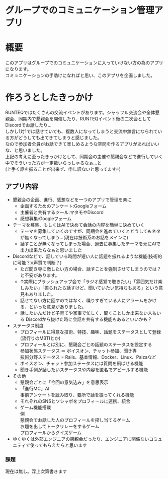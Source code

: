 # グループでのコミュニケーション管理アプリ
# 概要
このアプリはグループでのコミュニケーションに入っていけない方の為のアプリになります。<br>
コミュニケーションの手助けになればと思い、このアプリを企画しました。<br>

# 作ろうとしたきっかけ
RUNTEQではたくさんの交流イベントがあります。シャッフル交流会や全体懇親会、同期内で懇親会を開催したり、RUNTEQイベント後の二次会としてDiscordでお話したり...<br>
しかし1対1では話せていても、複数人になってしまうと交流中無言になられている方がどうしても出てきてしまうと感じました。<br>
なので参加者全員がお話できて楽しめるような空間を作るアプリがあればいいな、と思いました。<br>
上記の考えに至ったきっかけとして、同期会の主催や懇親会などで進行していく中でそういった方が一定数いらっしゃるなぁ...と<br>
(上手く話を振ることが出来ず、申し訳ないと思ってます💦)

## アプリ内容
- 懇親会の企画、進行、感想などを一つのアプリで管理を楽に
   - 企画するためのアンケート:Googleフォーム
   - 主催者と共有するツール:マタモやDiscord
   - 感想募集:Googleフォーム<br>
- テーマを募集、もしくはAIで決めて会話の内容を簡単に決めていく
   - テーマを募集していくのですが、同期会を進めていくとどうしてもネタが無くなってしまう...(現在は技術系のお話をメインに)
   - 話すことが無くなってしまった場合、過去に募集したテーマを元にAIで出力出来たらなぁと思いました
- Discordなどで、話している時間が短い人に話題を振れるような機能(技術的に可能？)(声質で判断？)
   - ただ聞き専に徹したい方の場合、話すことを強制させてしまうのでは？と不安があります。
   - ↑実際にブラッシュアップ会で「ラジオ感覚で聴きたい」「雰囲気だけ楽しみたい」「振られたら話すけど、聞いていたい気持ちもある」という意見もありました。
   - 話せてない方に回すのではなく、喋りすぎている人にアラームをかける、といった意見がありました。
   - 話したいんだけど子育てや家事で忙しく、聞くことしか出来ない人もいる
     Discordから抜けた時に会話を共有する機能もあるといいかも？
- ステータス制度
   - プロフィールに得意な技術、特技、趣味、話題をステータスとして登録(流行りのMBTIとか)
   - プロフィールとは別に、懇親会ごとの話題のステータスを設定する<br>
     参加状態ステータス ＝ ボイスオン、チャット参加、聞き専<br>
     技術分野ステータス = Rails、基本情報、Docker、Linux、Paizaなど
   - ボイスオン、チャット参加ステータスには質問を飛ばせる機能
   - 聞き手側が話したいステータスや内容を匿名でアピールする機能
- その他
   - 懇親会ごとに「今回の意気込み」を意思表示
   - 「進行MC」AI<br>
事前アンケートを読み取り、要所で話を振ってくれる機能
   - それぞれのSNSとソシャポをプロフィールに連携、統合
   - ゲーム機能搭載<br>
     例<br>
     懇親会でお話した人のプロフィールを探し当てるゲーム<br>
     お題を出してトークリレーをするゲーム<br>
     プロフィールからクイズゲーム
- ゆくゆくは外部エンジニアの懇親会だったり、エンジニアに関係ないコミュニティで使ってもらえたらと思います
### 課題
現在は無し。浮上次第書きます
